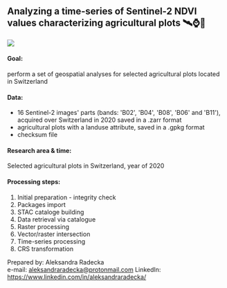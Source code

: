 ## Analyzing a time-series of Sentinel-2 NDVI values characterizing agricultural plots 🛰️⌚🥕

![](image/landuse_cropped_to_content.jpg)

#### Goal: 
perform a set of geospatial analyses for selected agricultural plots located in Switzerland

#### Data:
- 16 Sentinel-2 images' parts (bands: 'B02', 'B04', 'B08', 'B06' and 'B11'), acquired over Switzerland in 2020 saved in a .zarr format
- agricultural plots with a landuse attribute, saved in a .gpkg format
- checksum file 

#### Research area & time: 
Selected agricultural plots in Switzerland, year of 2020

#### Processing steps:
1. Initial preparation - integrity check
2. Packages import
3. STAC cataloge building
4. Data retrieval via catalogue
5. Raster processing
6. Vector/raster intersection
7. Time-series processing
8. CRS transformation

Prepared by: Aleksandra Radecka <br/>
e-mail: aleksandraradecka@protonmail.com
LinkedIn: https://www.linkedin.com/in/aleksandraradecka/
